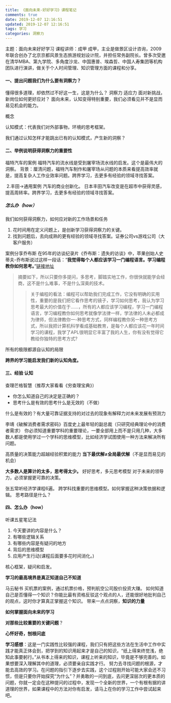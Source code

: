 ```yaml
---
title: 《面向未来-好好学习》课程笔记
comments: true
date: 2019-12-07 12:16:51
updated: 2019-12-07 12:16:51
tags: 学习
categories: 洞察力
---
```




主题：面向未来好好学习
课程讲师：成甲
成甲，主业是做景区设计咨询，2009年联合创办了北京京都风景生态旅游规划设计院，并担任常务副院长。曾多次受邀在清华MBA、第九学院、多角度沙龙、中国惠普、埃森哲、中国人寿集团等机构团队进行演讲，做关于个人时间管理、知识管理方面的课程和分享。

#### **一、提出问题我们为什么要有洞察力？**

懂得很多道理，却依然过不好这一生，这是为什么？
洞察力 适应力
面对新挑战，新岗位如何更好应对？
面向未来，认知变得特别重要，我们必须看见并不是显而易见机会的能力。

概念

认知模式：代表我们对外部事物，环境的思考框架。

我们通过认知怎样才能跳出已有的认知模式，产生新的洞察？

#### **二、举例说明获得洞察力的重要性**

福特汽车的案例     福特汽车的流水线是受到屠宰场流水线的启发。这个是最伟大的洞察。
     背景：厘清问题，福特汽车制作和屠宰场从问题的本质来看提高效率就是，提高复杂人工作业效率问题。跨界学习，去更多有经验的领域寻找答案。

​     2.丰田->通用案例     汽车的商业创新化。     日本丰田汽车改变是在超市中获得灵感，提高周转率。跨界学习，去更多有经验的领域寻找答案。

##### **怎么办（how）**

我们如何获得洞察力，如何应对新的工作场景和任务

1. 花时间用在定义问题上，是创新学习获得洞察力的关键。
2. 找到问题后，去向成熟的更有经验的领域寻找答案。证券公司vs游戏公司（大客户服务）

案例分享乔布斯
在95年的访谈纪录片《乔布斯：遗失的访谈》中，苹果创始人史蒂夫-乔布斯说过这样一段话：“**我觉得每个人都应该学习一门编程语言。学习编程教你如何思考。**”[链接地址](https://www.bilibili.com/video/av71180573)

> 摘要如下，所以只要你多提问，多思考，脚踏实地工作，你很快就能学会经商，这不是什么难事，不是什么深奥的技术。
>
> > 关于编程的看法：编程可以帮助我们完成工作，它没有明确的实用性，重要的是我们把它看作思考的镜子，学习如何思考，我认为学习思考最大的价值在于……，所有的人都应该学习编程，学习一门编程语言，学习编程教你如何思考就像学法律一样，学法律的人未必都成为律师，但法律教你一-种思考方式，同样编程教你另一种思考方式，所以我把计算机科学看成基础教育，是每个人都应该花一年时间学习的课程，我学了APL很明显它丰富了我的人生，你有没有觉得它教给你独特的思考方式?



所有的极限都源自认知的局限

**跨界的学习能启发我们新的认知角度。**

#### **三、经验 认知**

查理芒格智慧（推荐大家看看《穷查理宝典》）

- 你怎么知道自己的决定是正确的？
- 思考什么是有效的思考什么是无效的（不做）

什么是有效的？有大量可靠证据支持的对过去的现象有解释力对未来发展有预测力

李靖《破解消费者需求密码》百度史上最年轻的副总裁（只研究经典理论中的消费者需求）
你必须知道重要学科的重要理论，一要全部用上而不是只用几种，大多数人都是使用学过一个学科的思维模型，比如经济学试图使用一种方法来解决所有问题。

高质量的决策能力超越经验积累的能力
**当下最优解≠全局最优解**（不是显而易见的机会）

**大多数人是算计的太多，思考得太少。**
好好思考，多元思考模型
对于未来的领导力，必须掌握更可靠的决策。

张五常听经济学课程6遍。
跨学科找重要的思维模型。如何掌握这种决策依据和逻辑。
思考路径是什么？

#### **四、怎么办（how）**

听课五星笔记法

1. 今天要讲的内容是什么？
2. 有哪些逻辑关系
3. 有哪些内容是有疑问的地方
4. 背后的思维模型
5. 应用产生行动(课程后面要多花时间消化。)

核心框架，疑问和启发。

**学习的最高境界是真正知道自己不知道**

马云秘书 买机票的案例，通过机票价格，预判航空公司股价投资大赚。
如何知道自己是否懂得一个知识？你能比最有资格反驳这个观点的人，还能很好地批判自己的观点，这时你才算真正掌握这个知识。
带来一点点洞察，**知识的力量**



**如何掌握面向未来的学习**

**对那些比较重要的关键问题**？

**心怀好奇，刨根问底**

**学习感想**：这是一门实践性比较强的课程，我们只有把这些方法在生活中工作中实践才能真正体会到，把学到的知识用起来才是自己的知识，“纸上得来终觉浅，绝知此事要躬行。”从书本上得来的知识，课程上听来的知识，毕竟是不够完善的。如果想要深入理解其中的道理，必须要亲自实践才行。  努力去寻找问题的根源，才能去高效的学习。在问题的指引下逐步去实践，这个过程刚开始可能大家会还不习惯，但是只要你开始探究“为什么”？并勇敢的一问到底，去问更深层次的更本质的问题，你就一定会在这种提问的过程中，发现一个全新的世界，一个有根有据的讲道理的世界，如果课程中的方法对你有启发，请马上在你的学习工作中尝试起来吧。   